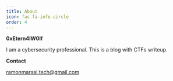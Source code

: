 ```yaml
---
title: About
icon: fas fa-info-circle
order: 4
---
```



**0xEtern4lW0lf**

I am a cybersecurity professional. This is a blog with CTFs writeup.

**Contact** 

ramonmarsal.tech@gmail.com


